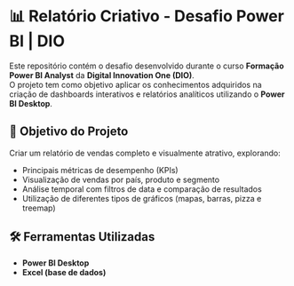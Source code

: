 # 📊 Relatório Criativo - Desafio Power BI | DIO

Este repositório contém o desafio desenvolvido durante o curso **Formação Power BI Analyst** da **Digital Innovation One (DIO)**.  
O projeto tem como objetivo aplicar os conhecimentos adquiridos na criação de dashboards interativos e relatórios analíticos utilizando o **Power BI Desktop**.


## 🎯 Objetivo do Projeto

Criar um relatório de vendas completo e visualmente atrativo, explorando:
- Principais métricas de desempenho (KPIs)
- Visualização de vendas por país, produto e segmento
- Análise temporal com filtros de data e comparação de resultados
- Utilização de diferentes tipos de gráficos (mapas, barras, pizza e treemap)

## 🛠️ Ferramentas Utilizadas

- **Power BI Desktop**  
- **Excel (base de dados)**  

